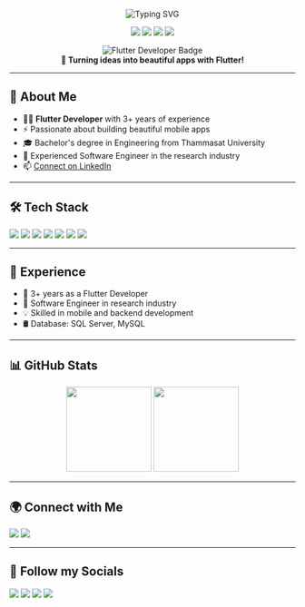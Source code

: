 <!-- Profile Header -->
<p align="center">
  <img src="https://readme-typing-svg.demolab.com?font=Fira+Code&size=28&pause=1000&color=36BCF7&center=true&vCenter=true&width=450&lines=Hi+there!+I'm+Shinnakronkit+Narkasen;Flutter+Developer+%7C+Mobile+Engineer;Welcome+to+my+GitHub+Profile!" alt="Typing SVG" />
</p>

<p align="center">
  <a href="https://github.com/isomizer"><img src="https://img.shields.io/github/followers/isomizer?label=GitHub&style=social"/></a>
  <a href="https://www.linkedin.com/in/shinnakronkit-narkasen/"><img src="https://img.shields.io/badge/LinkedIn-blue?logo=linkedin&logoColor=white&style=flat-square"/></a>
  <img src="https://img.shields.io/badge/Flutter-02569B?logo=flutter&logoColor=white&style=flat-square"/>
  <img src="https://img.shields.io/badge/Dart-0175C2?logo=dart&logoColor=white&style=flat-square"/>
</p>

<p align="center">
  <img src="https://img.shields.io/badge/Main%20Job-Expert%20Flutter%20Developer-02569B?logo=flutter&logoColor=white&style=for-the-badge" alt="Flutter Developer Badge"/>
  <br>
  <b>🚀 Turning ideas into beautiful apps with Flutter!</b>
</p>

---

## 👋 About Me

- 🧑‍💻 **Flutter Developer** with 3+ years of experience
- ⚡ Passionate about building beautiful mobile apps
- 🎓 Bachelor's degree in Engineering from Thammasat University
- 🏢 Experienced Software Engineer in the research industry
- 📫 [Connect on LinkedIn](https://www.linkedin.com/in/shinnakronkit-narkasen/)

---

## 🛠️ Tech Stack

<p>
  <img src="https://img.shields.io/badge/PHP-777BB4?logo=php&logoColor=white"/>
  <img src="https://img.shields.io/badge/Java-007396?logo=java&logoColor=white"/>
  <img src="https://img.shields.io/badge/Python-3776AB?logo=python&logoColor=white"/>
  <img src="https://img.shields.io/badge/Xamarin-3498DB?logo=xamarin&logoColor=white"/>
  <img src="https://img.shields.io/badge/Kotlin-7F52FF?logo=kotlin&logoColor=white"/>
  <img src="https://img.shields.io/badge/SQL%20Server-CC2927?logo=microsoft-sql-server&logoColor=white"/>
  <img src="https://img.shields.io/badge/MySQL-4479A1?logo=mysql&logoColor=white"/>
</p>

---

## 💼 Experience

- 🌟 3+ years as a Flutter Developer
- 🏢 Software Engineer in research industry
- 💡 Skilled in mobile and backend development
- 🛢️ Database: SQL Server, MySQL

---

## 📊 GitHub Stats

<p align="center">
  <img src="https://github-readme-stats.vercel.app/api?username=isomizer&show_icons=true&theme=tokyonight" height="150"/>
  <img src="https://github-readme-stats.vercel.app/api/top-langs/?username=isomizer&layout=compact&theme=tokyonight" height="150"/>
</p>

---

## 🌍 Connect with Me

<p>
  <a href="https://github.com/isomizer"><img src="https://img.shields.io/badge/GitHub-isomizer-181717?logo=github&logoColor=white"/></a>
  <a href="https://www.linkedin.com/in/shinnakronkit-narkasen/"><img src="https://img.shields.io/badge/LinkedIn-shinnakronkit--narkasen-blue?logo=linkedin&logoColor=white"/></a>
</p>

---

## 📱 Follow my Socials

<p>
  <a href="https://www.facebook.com/isomizer"><img src="https://img.shields.io/badge/Facebook-1877F2?logo=facebook&logoColor=white"/></a>
  <a href="https://www.twitch.tv/isomizer"><img src="https://img.shields.io/badge/Twitch-9146FF?logo=twitch&logoColor=white"/></a>
  <a href="https://www.instagram.com/isomizer/"><img src="https://img.shields.io/badge/Instagram-E4405F?logo=instagram&logoColor=white"/></a>
  <a href="https://www.tiktok.com/@isomizer"><img src="https://img.shields.io/badge/TikTok-000000?logo=tiktok&logoColor=white"/></a>
</p>

<!-- Feel free to customize this README further! -->
